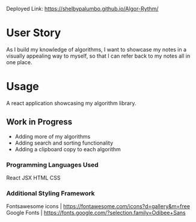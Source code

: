 Deployed Link: https://shelbypalumbo.github.io/Algor-Rythm/

# User Story

As I build my knowledge of algorithms, I want to showcase my notes in a visually appealing way to myself, so that I can refer back to my notes all in one place.

# Usage

A react application showcasing my algorithm library.

## Work in Progress

- Adding more of my algorithms
- Adding search and sorting functionality
- Adding a clipboard copy to each algorithm

### Programming Languages Used

React
JSX
HTML
CSS

### Additional Styling Framework

Fontsawesome icons | https://fontawesome.com/icons?d=gallery&m=free
Google Fonts | https://fonts.google.com/?selection.family=Odibee+Sans
